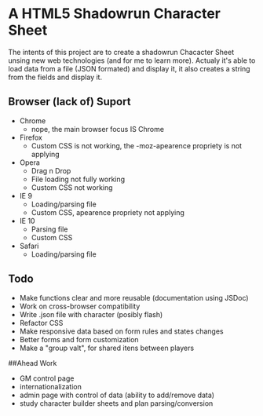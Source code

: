 # A HTML5 Shadowrun Character Sheet

The intents of this project are to create a shadowrun Chacacter Sheet unsing new web technologies (and for me to learn more).
Actualy it's able to load data from a file (JSON formated) and display it, it also creates a string from the fields and display it.

## Browser (lack of) Suport

+ Chrome
	+ nope, the main browser focus IS Chrome
+ Firefox
	+ Custom CSS is not working, the -moz-apearence propriety is not applying
+ Opera
	+ Drag n Drop
	+ File loading not fully working
	+ Custom CSS not working
+ IE 9
	+ Loading/parsing file
	+ Custom CSS, apearence propriety not applying
+ IE 10
	+ Parsing file
	+ Custom CSS
+ Safari
	+ Loading/parsing file

## Todo

+ Make functions clear and more reusable (documentation using JSDoc)
+ Work on cross-browser compatibility
+ Write .json file with character (posibly flash)
+ Refactor CSS
+ Make responsive data based on form rules and states changes
+ Better forms and form customization
+ Make a "group valt", for shared itens between players

##Ahead Work

+ GM control page
+ internationalization
+ admin page with control of data (ability to add/remove data)
+ study character builder sheets and plan parsing/conversion
